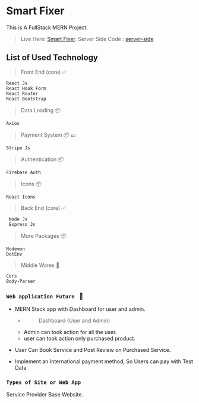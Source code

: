 # Smart Fixer

This is A FullStack MERN Project.
>Live Here: [Smart Fixer](https://smartfixer-e52eb.web.app/).
>Server Side Code : [server-side](https://github.com/codefahim/Smart-Fixer-Server)

## List of Used Technology 

>Front End (core) :white_check_mark: 
```
React Js
React Hook Form
React Router
React Bootstrap
```
>Data Loading  :package:
```
Axios
```
>Payment System :package: :pound:
```
Stripe Js
```
>Authentication :package:
```
Firebase Auth
```
>Icons :package:
```
React Icons
```
>Back End (core) :white_check_mark:
```
 Node Js
 Express Js
```
>More Packages :package:
```
Nodemon
DotEnv
```
>Middle Wares :gem:
```
Cors
Body-Parser
```
### `Web application Future ` :dart:

- MERN Stack app with Dashboard for user and admin.
    - >Dashboard (User and Admin)
    - Admin can took action for all the user.
    - user can took action only purchased product.

- User Can Book Service and Post Review on Purchased Service.
- Implement an International payment method, So Users can pay with Test Data



### `Types of Site or Web App`

Service Provider Base Website.





